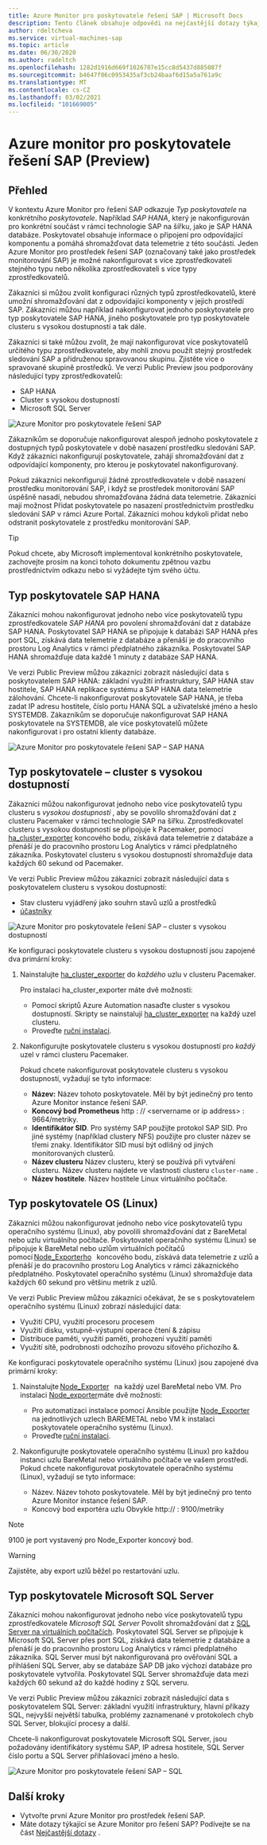 ```yaml
---
title: Azure Monitor pro poskytovatele řešení SAP | Microsoft Docs
description: Tento článek obsahuje odpovědi na nejčastější dotazy týkající se služby Azure monitor pro poskytovatele řešení SAP.
author: rdeltcheva
ms.service: virtual-machines-sap
ms.topic: article
ms.date: 06/30/2020
ms.author: radeltch
ms.openlocfilehash: 1282d1916d669f1026707e15cc8d5437d885087f
ms.sourcegitcommit: b4647f06c0953435af3cb24baaf6d15a5a761a9c
ms.translationtype: MT
ms.contentlocale: cs-CZ
ms.lasthandoff: 03/02/2021
ms.locfileid: "101669005"
---
```

# <a name="azure-monitor-for-sap-solutions-providers-preview"></a>Azure monitor pro poskytovatele řešení SAP (Preview)

## <a name="overview"></a>Přehled  

V kontextu Azure Monitor pro řešení SAP odkazuje *Typ poskytovatele* na konkrétního *poskytovatele*. Například *SAP HANA*, který je nakonfigurován pro konkrétní součást v rámci technologie SAP na šířku, jako je SAP HANA databáze. Poskytovatel obsahuje informace o připojení pro odpovídající komponentu a pomáhá shromažďovat data telemetrie z této součásti. Jeden Azure Monitor pro prostředek řešení SAP (označovaný také jako prostředek monitorování SAP) je možné nakonfigurovat s více zprostředkovateli stejného typu nebo několika zprostředkovateli s více typy zprostředkovatelů.
   
Zákazníci si můžou zvolit konfiguraci různých typů zprostředkovatelů, které umožní shromažďování dat z odpovídající komponenty v jejich prostředí SAP. Zákazníci můžou například nakonfigurovat jednoho poskytovatele pro typ poskytovatele SAP HANA, jiného poskytovatele pro typ poskytovatele clusteru s vysokou dostupností a tak dále.  

Zákazníci si také můžou zvolit, že mají nakonfigurovat více poskytovatelů určitého typu zprostředkovatele, aby mohli znovu použít stejný prostředek sledování SAP a přidruženou spravovanou skupinu. Zjistěte více o spravované skupině prostředků. Ve verzi Public Preview jsou podporovány následující typy zprostředkovatelů:   
- SAP HANA
- Cluster s vysokou dostupností
- Microsoft SQL Server

![Azure Monitor pro poskytovatele řešení SAP](./media/azure-monitor-sap/azure-monitor-providers.png)

Zákazníkům se doporučuje nakonfigurovat alespoň jednoho poskytovatele z dostupných typů poskytovatele v době nasazení prostředku sledování SAP. Když zákazníci nakonfigurují poskytovatele, zahájí shromažďování dat z odpovídající komponenty, pro kterou je poskytovatel nakonfigurovaný.   

Pokud zákazníci nekonfigurují žádné zprostředkovatele v době nasazení prostředku monitorování SAP, i když se prostředek monitorování SAP úspěšně nasadí, nebudou shromažďována žádná data telemetrie. Zákazníci mají možnost Přidat poskytovatele po nasazení prostřednictvím prostředku sledování SAP v rámci Azure Portal. Zákazníci mohou kdykoli přidat nebo odstranit poskytovatele z prostředku monitorování SAP.

> [!Tip]
> Pokud chcete, aby Microsoft implementoval konkrétního poskytovatele, zachovejte prosím na konci tohoto dokumentu zpětnou vazbu prostřednictvím odkazu nebo si vyžádejte tým svého účtu.  

## <a name="provider-type-sap-hana"></a>Typ poskytovatele SAP HANA

Zákazníci mohou nakonfigurovat jednoho nebo více poskytovatelů typu zprostředkovatele *SAP HANA* pro povolení shromažďování dat z databáze SAP HANA. Poskytovatel SAP HANA se připojuje k databázi SAP HANA přes port SQL, získává data telemetrie z databáze a přenáší je do pracovního prostoru Log Analytics v rámci předplatného zákazníka. Poskytovatel SAP HANA shromažďuje data každé 1 minuty z databáze SAP HANA.  

Ve verzi Public Preview můžou zákazníci zobrazit následující data s poskytovatelem SAP HANA: základní využití infrastruktury, SAP HANA stav hostitele, SAP HANA replikace systému a SAP HANA data telemetrie zálohování. Chcete-li nakonfigurovat poskytovatele SAP HANA, je třeba zadat IP adresu hostitele, číslo portu HANA SQL a uživatelské jméno a heslo SYSTEMDB. Zákazníkům se doporučuje nakonfigurovat SAP HANA poskytovatele na SYSTEMDB, ale více poskytovatelů můžete nakonfigurovat i pro ostatní klienty databáze.

![Azure Monitor pro poskytovatele řešení SAP – SAP HANA](./media/azure-monitor-sap/azure-monitor-providers-hana.png)

## <a name="provider-type-high-availability-cluster"></a>Typ poskytovatele – cluster s vysokou dostupností
Zákazníci můžou nakonfigurovat jednoho nebo více poskytovatelů typu clusteru s *vysokou dostupností* , aby se povolilo shromažďování dat z clusteru Pacemaker v rámci technologie SAP na šířku. Zprostředkovatel clusteru s vysokou dostupností se připojuje k Pacemaker, pomocí [ha_cluster_exporter](https://github.com/ClusterLabs/ha_cluster_exporter) koncového bodu, získává data telemetrie z databáze a přenáší je do pracovního prostoru Log Analytics v rámci předplatného zákazníka. Poskytovatel clusteru s vysokou dostupností shromažďuje data každých 60 sekund od Pacemaker.  

Ve verzi Public Preview můžou zákazníci zobrazit následující data s poskytovatelem clusteru s vysokou dostupností:   
 - Stav clusteru vyjádřený jako souhrn stavů uzlů a prostředků 
 - [účastníky](https://github.com/ClusterLabs/ha_cluster_exporter/blob/master/doc/metrics.md) 

![Azure Monitor pro poskytovatele řešení SAP – cluster s vysokou dostupností](./media/azure-monitor-sap/azure-monitor-providers-pacemaker-cluster.png)

Ke konfiguraci poskytovatele clusteru s vysokou dostupností jsou zapojené dva primární kroky:

1. Nainstalujte [ha_cluster_exporter](https://github.com/ClusterLabs/ha_cluster_exporter) do *každého* uzlu v clusteru Pacemaker.

   Pro instalaci ha_cluster_exporter máte dvě možnosti:
   
   - Pomocí skriptů Azure Automation nasaďte cluster s vysokou dostupností. Skripty se nainstalují [ha_cluster_exporter](https://github.com/ClusterLabs/ha_cluster_exporter) na každý uzel clusteru.  
   - Proveďte [ruční instalaci](https://github.com/ClusterLabs/ha_cluster_exporter#manual-clone--build). 

2. Nakonfigurujte poskytovatele clusteru s vysokou dostupností pro *každý* uzel v rámci clusteru Pacemaker.

   Pokud chcete nakonfigurovat poskytovatele clusteru s vysokou dostupností, vyžadují se tyto informace:
   
   - **Název:** Název tohoto poskytovatele. Měl by být jedinečný pro tento Azure Monitor instance řešení SAP.
   - **Koncový bod Prometheus** http \: // \<servername or ip address\> : 9664/metriky.
   - **Identifikátor SID**. Pro systémy SAP použijte protokol SAP SID. Pro jiné systémy (například clustery NFS) použijte pro cluster název se třemi znaky. Identifikátor SID musí být odlišný od jiných monitorovaných clusterů.   
   - **Název clusteru** Název clusteru, který se používá při vytváření clusteru. Název clusteru najdete ve vlastnosti clusteru `cluster-name` .
   - **Název hostitele**. Název hostitele Linux virtuálního počítače.  


## <a name="provider-type-os-linux"></a>Typ poskytovatele OS (Linux)
Zákazníci můžou nakonfigurovat jednoho nebo více poskytovatelů typu operačního systému (Linux), aby povolili shromažďování dat z BareMetal nebo uzlu virtuálního počítače. Poskytovatel operačního systému (Linux) se připojuje k BareMetal nebo uzlům virtuálních počítačů pomocí [Node_Exporterho](https://github.com/prometheus/node_exporter)   koncového bodu, získává data telemetrie z uzlů a přenáší je do pracovního prostoru Log Analytics v rámci zákaznického předplatného. Poskytovatel operačního systému (Linux) shromažďuje data každých 60 sekund pro většinu metrik z uzlů. 

Ve verzi Public Preview můžou zákazníci očekávat, že se s poskytovatelem operačního systému (Linux) zobrazí následující data: 
   - Využití CPU, využití procesoru procesem 
   - Využití disku, vstupně-výstupní operace čtení & zápisu 
   - Distribuce paměti, využití paměti, prohození využití paměti 
   - Využití sítě, podrobnosti odchozího provozu síťového příchozího &. 

Ke konfiguraci poskytovatele operačního systému (Linux) jsou zapojené dva primární kroky:
1. Nainstalujte [Node_Exporter](https://github.com/prometheus/node_exporter)   na každý uzel BareMetal nebo VM.
   Pro instalaci [Node_exporter](https://github.com/prometheus/node_exporter)máte dvě možnosti: 
      - Pro automatizaci instalace pomocí Ansible použijte [Node_Exporter](https://github.com/prometheus/node_exporter) na jednotlivých uzlech BAREMETAL nebo VM k instalaci poskytovatele operačního systému (Linux).  
      - Proveďte [ruční instalaci](https://prometheus.io/docs/guides/node-exporter/).

2. Nakonfigurujte poskytovatele operačního systému (Linux) pro každou instanci uzlu BareMetal nebo virtuálního počítače ve vašem prostředí. 
   Pokud chcete nakonfigurovat poskytovatele operačního systému (Linux), vyžadují se tyto informace: 
      - Název. Název tohoto poskytovatele. Měl by být jedinečný pro tento Azure Monitor instance řešení SAP. 
      - Koncový bod exportéra uzlu Obvykle http:// <servername or ip address> : 9100/metriky 

> [!NOTE]
> 9100 je port vystavený pro Node_Exporter koncový bod.

> [!Warning]
> Zajistěte, aby export uzlů běžel po restartování uzlu. 


## <a name="provider-type-microsoft-sql-server"></a>Typ poskytovatele Microsoft SQL Server

Zákazníci mohou nakonfigurovat jednoho nebo více poskytovatelů typu zprostředkovatele *Microsoft SQL Server* Povolit shromažďování dat z [SQL Server na virtuálních počítačích](https://azure.microsoft.com/services/virtual-machines/sql-server/). Poskytovatel SQL Server se připojuje k Microsoft SQL Server přes port SQL, získává data telemetrie z databáze a přenáší je do pracovního prostoru Log Analytics v rámci předplatného zákazníka. SQL Server musí být nakonfigurovaná pro ověřování SQL a přihlášení SQL Server, aby se databáze SAP DB jako výchozí databáze pro poskytovatele vytvořila. Poskytovatel SQL Server shromažďuje data mezi každých 60 sekund až do každé hodiny z SQL serveru.  

Ve verzi Public Preview můžou zákazníci zobrazit následující data s poskytovatelem SQL Server: základní využití infrastruktury, hlavní příkazy SQL, nejvyšší největší tabulka, problémy zaznamenané v protokolech chyb SQL Server, blokující procesy a další.  

Chcete-li nakonfigurovat poskytovatele Microsoft SQL Server, jsou požadovány identifikátory systému SAP, IP adresa hostitele, SQL Server číslo portu a SQL Server přihlašovací jméno a heslo.

![Azure Monitor pro poskytovatele řešení SAP – SQL](./media/azure-monitor-sap/azure-monitor-providers-sql.png)

## <a name="next-steps"></a>Další kroky

- Vytvořte první Azure Monitor pro prostředek řešení SAP.
- Máte dotazy týkající se Azure Monitor pro řešení SAP? Podívejte se na část [Nejčastější dotazy](./azure-monitor-faq.md) .
